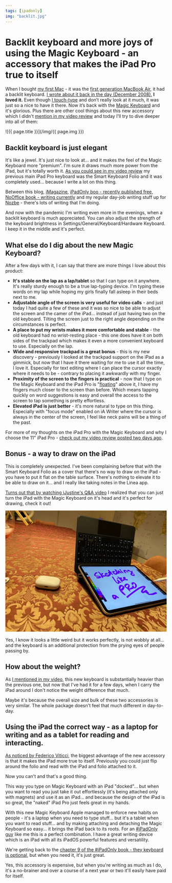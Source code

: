 ```yaml
---
tags: [ipadonly]
img: "backlit.jpg"
---
```


# Backlit keyboard and more joys of using the Magic Keyboard - an accessory that makes the iPad Pro true to itself

When I bought [my first Mac](https://sliwinski.com/my-simple-email-setup-with-imap/) - it was the [first generation MacBook Air](https://sliwinski.com/my-first-mac/), it had a backlit keyboard. [I wrote about it back in the day (December 2008).](https://sliwinski.com/macbook-air-rocks-5-things-pc-notebook-manufa/) **I loved it.** Even though [I touch-type](https://sliwinski.com/touch-typing-is-important-productive-show-38) and don’t really look at it much, it was just so a nice to have it there. Now it’s back with the [Magic Keyboard](https://sliwinski.com/magic) and it's glorious. Plus there are other cool things about this new accessory which I didn't [mention in my video review](https://sliwinski.com/magic) and today I'll try to dive deeper into all of them:

<!--More-->

![{{ page.title }}](/img/{{ page.img }})

## Backlit keyboard is just elegant

It's like a jewel. It's just nice to look at... and it makes the feel of the Magic Keyboard more "premium". I'm sure it draws much more power from the iPad, but it's totally worth it. [As you could see in my video review](https://sliwinski.com/magic) my previous main iPad Pro keyboard was the Smart Keyboard Folio and it was completely used... because I write a lot on this thing. 

Between this blog, [iMagazine](/tag/imagazine), [iPadOnly boo - recently published free](https://ipadonly.com), [NoOffice book - writing currently](https://nooffice.org) and my regular day-job writing stuff up for [Nozbe][n] - there's lots of writing that I'm doing.

And now with the pandemic I'm writing even more in the evenings, when a backlit keyboard is much appreciated. You can also adjust the strength of the keyboard brightness in Settings/General/Keyboard/Hardware Keyboard. I keep it in the middle and it's perfect.

## What else do I dig about the new Magic Keyboard?

After a few days with it, I can say that there are more things I love about this product:

* **It's stable on the lap as a lap/tablet** so that I can type on it anywhere. It's really sturdy enough to be a true lap-typing device. I'm typing these words on my lap while hoping my girls finally fall asleep in their beds next to me.
* **Adjustable angle of the screen is very useful for video calls** - and just today I had quite a few of these and it was so nice to be able to adjust the screen and the camer of the iPad... instead of just having two on the old keyboard. Tilting the screen just to the right angle depending on the circumstances is perfect.
* **A place to put my wrists makes it more comfortable and stable** - the old keyboard had no wrist-resting place - this one does have it on both sides of the trackpad which makes it even a more convenient keyboard to use. Especially on the lap.
* **Wide and responsive trackpad is a great bonus** - this is my new discovery - previously I looked at the trackpad support on the iPad as a gimmick, but now that I have it there waiting for me to use it all the time, I love it. Especially for text editing where I can place the cursor exactly where it needs to be - contrary to placing it awkwardly with my finger.
* **Proximity of the screen to the fingers is practical** - now that I type on the Magic Keyboard and the iPad Pro is "[floating](https://www.youtube.com/watch?v=nnZeDt2c8Yo)" above it, I have my fingers much closer to the screen than before. Which means tapping quickly on word suggestions is easy and overall the access to the screen to tap something is pretty effortless.
* **Elevated iPad is just better** - it's more natural to type on this thing. Especially with "focus mode" enabled on iA Writer where the cursor is always in the center of the screen, I feel like neck pains will be a thing of the past.

For more of my thoughts on the iPad Pro with the Magic Keyboard and why I choose the 11" iPad Pro - [check out my video review posted two days ago](https://sliwinski.com/magic).

## Bonus - a way to draw on the iPad

This is completely unexpected. I've been complaining before that with the Smart Keyboard Folio as a cover that there's no way to draw on the iPad - you have to put it flat on the table surface. There's nothing to elevate it to be able to draw on it... and I really like taking notes in the Linea app.

[Turns out that by watching iJustine's Q&A video](https://www.youtube.com/watch?v=WsT4lfL0ud4) I realized that you can just turn the iPad with the Magic Keyboard on it's head and it's perfect for drawing, check it out!

![Backlit keyboard and more joys of using the Magic Keyboard - an accessory that makes the iPad Pro true to itself 2](/img/backlit-2.jpg)

Yes, I know it looks a little weird but it works perfectly, is not wobbly at all... and the keyboard is an additional protection from the prying eyes of people passing by.

## How about the weight?

As [I mentioned in my video](https://sliwinski.com/magic), this new keyboard is substantially heavier than the previous one, but now that I've had it for a few days, when I carry the iPad around I don't notice the weight difference that much.

Maybe it's because the overall size and bulk of these two accessories is very similar. The whole package doesn't feel that much different in day-to-day.

## Using the iPad the correct way - as a laptop for writing and as a tablet for reading and interacting.

[As noticed by Federico Viticci](https://www.macstories.net/stories/magic-keyboard-for-ipad-pro-a-new-breed-of-laptop/), the biggest advantage of the new accessory is that it makes the iPad more true to itself. Previously you could just flip around the folio and read with the iPad and folio attached to it.

Now you can't and that's a good thing.

This way you type on Magic Keyboard with an iPad "docked"... but when you want to read you just take it out effortlessly (it's being attached only with magnets) and use it as an iPad... and because the design of the iPad is so great, the "naked" iPad Pro just feels great in my hands.

With this new Magic Keyboard Apple managed to enforce new habits on people - it's a laptop when you need to type stuff... but it's a tablet when you want to read stuff... and by making attaching and detaching the Magic Keyboard so easy... it brings the iPad back to its roots. For an [#iPadOnly guy](/tag/ipadonly) like me this is a perfect combination. I have a great writing device which is an iPad with all its iPadOS powerful features and versatility.

We're getting back to the [chapter 9 of the #iPadOnly book - they keyboard is optional](https://ipadonly.com/book/keyboard/), but when you need it, it's just great.

Yes, this accessory is expensive, but when you're writing as much as I do, it's a no-brainer and over a course of a next year or two it'll easily have paid for itself.

[n]: https://nozbe.com/?a=mike
[p]: https://thepodcast.fm/